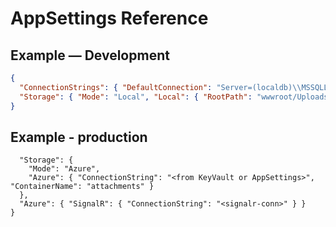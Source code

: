# AppSettings Reference

## Example — Development
```json
{
  "ConnectionStrings": { "DefaultConnection": "Server=(localdb)\\MSSQLLocalDB;Database=MessagingAppDB;Trusted_Connection=True;MultipleActiveResultSets=true" },
  "Storage": { "Mode": "Local", "Local": { "RootPath": "wwwroot/Uploads" } }
}
```
## Example - production 
```
  "Storage": {
    "Mode": "Azure",
    "Azure": { "ConnectionString": "<from KeyVault or AppSettings>", "ContainerName": "attachments" }
  },
  "Azure": { "SignalR": { "ConnectionString": "<signalr-conn>" } }
}
